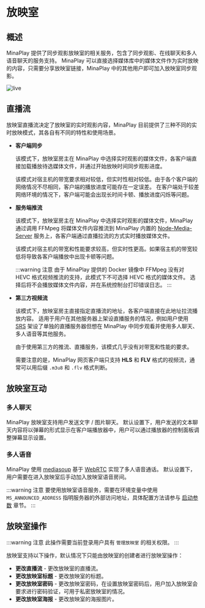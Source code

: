 <script setup>
import {useData, withBase} from 'vitepress';
const data = useData();
</script>

# 放映室

## 概述

MinaPlay 提供了同步观影放映室的相关服务，包含了同步观影、在线聊天和多人语音聊天的服务支持。
MinaPlay 可以直接选择媒体库中的媒体文件作为实时放映的内容，只需要分享放映室链接，MinaPlay 中的其他用户即可加入放映室同步观影。

<img :src="data.isDark.value ? withBase('/live-dark.png') : withBase('/live.png')" alt="live" data-zoomable>

## 直播流

放映室直播流决定了放映室的实时观影内容，MinaPlay 目前提供了三种不同的实时放映模式，其各自有不同的特性和使用场景。

- __客户端同步__

    该模式下，放映室房主在 MinaPlay 中选择实时观影的媒体文件，各客户端直接加载播放待选媒体文件，并通过开始放映时间同步观影进度。

    该模式对宿主机的带宽要求相对较低，但实时性相对较低。由于各个客户端的网络情况不尽相同，客户端的播放进度可能存在一定误差。
    在客户端处于较差网络环境的情况下，客户端可能会出现长时间卡顿、播放进度闪烁等问题。

- __服务端推流__

    该模式下，放映室房主在 MinaPlay 中选择实时观影的媒体文件，MinaPlay 通过调用 FFMpeg 将媒体文件内容推流到 MinaPlay 内置的 [Node-Media-Server](https://github.com/illuspas/Node-Media-Server) 服务上，各客户端通过直播拉流的方式实时播放媒体文件。

    该模式对宿主机的带宽和性能要求较高，但实时性更高。如果宿主机的带宽较低将导致各客户端播放中出现卡顿等问题。
    
    :::warning 注意
    由于 MinaPlay 提供的 Docker 镜像中 FFMpeg 没有对 HEVC 格式视频推流的支持，此模式下不可选择 HEVC 格式的媒体文件。
    选择后将不会播放媒体文件内容，并在系统控制台打印错误日志。
    :::

- __第三方视频流__

    该模式下，放映室房主直接指定直播流的地址，各客户端直接在此地址拉流播放内容。
    适用于用户在其他服务器上架设直播服务的情况，例如用户使用 [SRS](https://github.com/ossrs/srs) 架设了单独的直播服务器但想在 MinaPlay 中同步观看并使用多人聊天、多人语音等其他服务。

    由于使用第三方的推流、直播服务，该模式几乎没有对带宽和性能的要求。
    
    需要注意的是，MinaPlay 网页客户端只支持 __HLS__ 和 __FLV__ 格式的视频流，通常可以用后缀 `.m3u8` 和 `.flv` 格式判断。

## 放映室互动

### 多人聊天

MinaPlay 放映室支持用户发送文字 / 图片聊天。
默认设置下，用户发送的文本聊天内容将以弹幕的形式显示在客户端播放器中，用户可以通过播放器的控制面板调整弹幕显示设置。

### 多人语音

MinaPlay 使用 [mediasoup](https://mediasoup.org/) 基于 [WebRTC](https://developer.mozilla.org/zh-CN/docs/Web/API/WebRTC_API) 实现了多人语音通话。
默认设置下，用户需要在进入放映室后手动加入放映室语音房间。

:::warning 注意
要使用放映室语音服务，需要在环境变量中使用 `MS_ANNOUNCED_ADDRESS` 指明服务器的外部访问地址，具体配置方法请参与 [启动参数](/guide/env) 章节。
:::


## 放映室操作

:::warning 注意
此操作需要当前登录用户具有 `管理放映室` 的相关权限。
:::

放映室支持以下操作，默认情况下只能由放映室的创建者进行放映室操作：

- __更改直播流__ - 更改放映室的直播流。
- __更改放映室标题__ - 更改放映室的标题。
- __更改放映室密码__ - 更改放映室密码，在设置放映室密码后，用户加入放映室会要求进行密码验证，可用于私密放映室的情况。
- __更改放映室海报__ - 更改放映室的海报图片。
